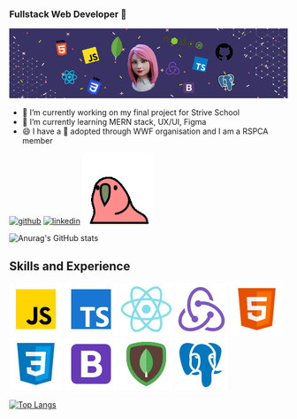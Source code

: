 ### Fullstack Web Developer 🦄

![I am a fullstack web developer](https://github.com/Raia-Kisseljova/Raia-Kisseljova/blob/main/banner1.png)

- 🔭 I’m currently working on my final project for Strive School
- 🌱 I’m currently learning MERN stack, UX/UI, Figma 
- 😄 I have a 🐧 adopted through WWF organisation and I am a RSPCA member


[<img src='https://cdn.jsdelivr.net/npm/simple-icons@3.0.1/icons/github.svg' alt='github' height='40'>](https://github.com/Raia-Kisseljova)  [<img src='https://cdn.jsdelivr.net/npm/simple-icons@3.0.1/icons/linkedin.svg' alt='linkedin' height='40'>](https://www.linkedin.com/in/raissa-kisseljova-b543a3215/) 
![parrot](https://github.com/Raia-Kisseljova/Raia-Kisseljova/blob/main/6oa.gif)


![Anurag's GitHub stats](https://github-readme-stats.vercel.app/api?username=Raia-Kisseljova&show_icons=true&theme=radical)

## Skills and Experience
![Javascript](https://github.com/Raia-Kisseljova/Raia-Kisseljova/blob/main/icons8-javascript-96.png)
![Typescript](https://github.com/Raia-Kisseljova/Raia-Kisseljova/blob/main/icons8-typescript-96.png)
![React](https://github.com/Raia-Kisseljova/Raia-Kisseljova/blob/main/icons8-react-native-96.png)
![Redux](https://github.com/Raia-Kisseljova/Raia-Kisseljova/blob/main/icons8-redux-96.png)
![HTML5](https://github.com/Raia-Kisseljova/Raia-Kisseljova/blob/main/icons8-html-5-96.png)
![CSS3](https://github.com/Raia-Kisseljova/Raia-Kisseljova/blob/main/icons8-css3-96.png)
![Bootstrap](https://github.com/Raia-Kisseljova/Raia-Kisseljova/blob/main/icons8-bootstrap-96.png)
![MongoDB](https://github.com/Raia-Kisseljova/Raia-Kisseljova/blob/main/icons8-mongodb-96.png)
![Postresql](https://github.com/Raia-Kisseljova/Raia-Kisseljova/blob/main/icons8-postgresql-96.png)



[![Top Langs](https://github-readme-stats.vercel.app/api/top-langs/?username=Raia-Kisseljova)](https://github.com/anuraghazra/github-readme-stats)

<!--
**Raia-Kisseljova/Raia-Kisseljova** is a ✨ _special_ ✨ repository because its `README.md` (this file) appears on your GitHub profile.

Here are some ideas to get you started:

- 🔭 I’m currently working on ...
- 🌱 I’m currently learning ...
- 👯 I’m looking to collaborate on ...
- 🤔 I’m looking for help with ...
- 💬 Ask me about ...
- 📫 How to reach me: ...
- 😄 Pronouns: ...
- ⚡ Fun fact: ...
-->

